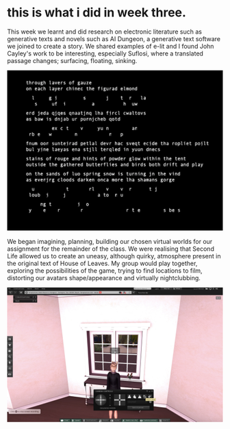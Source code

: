# this is what i did in week three.

This week we learnt and did research on electronic literature such as generative texts and novels such as AI Dungeon, a generative text software we joined to create a story. We shared examples of e-lit and I found John Cayley's work to be interesting, especially Suflosi, where a translated passage changes; surfacing, floating, sinking.

![](suflosi.png)

We began imagining, planning, building our chosen virtual worlds for our assignment for the remainder of the class. We were realising that Second Life allowed us to create an uneasy, although quirky, atmosphere present in the original text of House of Leaves. My group would play together, exploring the possibilities of the game, trying to find locations to film, distorting our avatars shape/appearance and virtually nightclubbing. 

![](secondlife.png)
